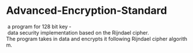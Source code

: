 ﻿# Advanced-Encryption-Standard
 a program for 128 bit key ­ data security implementation based on the Rijndael cipher.  The program takes in data and encrypts it following Rijndael cipher algorithm.
